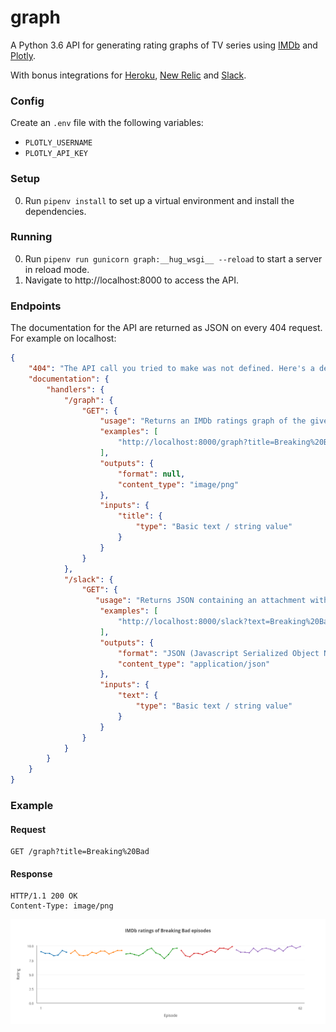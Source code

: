# graph
A Python 3.6 API for generating rating graphs of TV series using [IMDb](https://www.imdb.com) and [Plotly](https://plot.ly).

With bonus integrations for [Heroku](https://devcenter.heroku.com/articles/getting-started-with-python#introduction), [New Relic](https://devcenter.heroku.com/articles/newrelic) and [Slack](https://api.slack.com/slash-commands).

### Config

Create an `.env` file with the following variables:
- `PLOTLY_USERNAME`
- `PLOTLY_API_KEY`

### Setup

0. Run `pipenv install` to set up a virtual environment and install the dependencies.

### Running
0. Run `pipenv run gunicorn graph:__hug_wsgi__ --reload` to start a server in reload mode.
0. Navigate to http://localhost:8000 to access the API.

### Endpoints

The documentation for the API are returned as JSON on every 404 request. For example on localhost:

```json
{
    "404": "The API call you tried to make was not defined. Here's a definition of the API to help you get going :)",
    "documentation": {
        "handlers": {
            "/graph": {
                "GET": {
                    "usage": "Returns an IMDb ratings graph of the given TV series",
                    "examples": [
                        "http://localhost:8000/graph?title=Breaking%20Bad"
                    ],
                    "outputs": {
                        "format": null,
                        "content_type": "image/png"
                    },
                    "inputs": {
                        "title": {
                            "type": "Basic text / string value"
                        }
                    }
                }
            },
            "/slack": {
                "GET": {
                   "usage": "Returns JSON containing an attachment with an image url for the Slack integration",
                    "examples": [
                        "http://localhost:8000/slack?text=Breaking%20Bad"
                    ],
                    "outputs": {
                        "format": "JSON (Javascript Serialized Object Notation)",
                        "content_type": "application/json"
                    },
                    "inputs": {
                        "text": {
                            "type": "Basic text / string value"
                        }
                    }
                }
            }
        }
    }
}
```

### Example

#### Request
```text
GET /graph?title=Breaking%20Bad
```

#### Response
```text
HTTP/1.1 200 OK
Content-Type: image/png
```

![Graph](graph.png)
